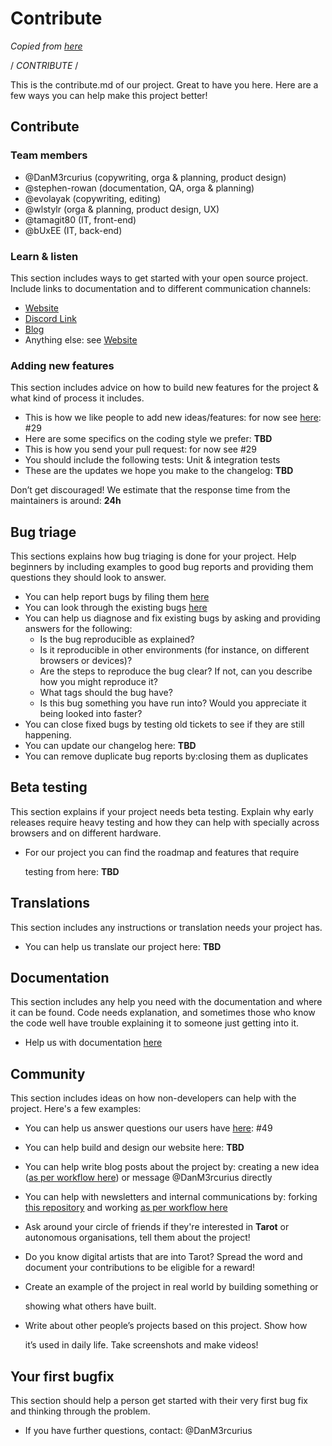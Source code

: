 # Contribute

_Copied from_ [_here_](https://github.com/DanM3rcurius/DAO-Open-Source/edit/main/Contribute.md)

/ _CONTRIBUTE_ /

This is the contribute.md of our project. Great to have you here. Here are a few ways you can help make this project better!

## Contribute

### Team members

* @DanM3rcurius \(copywriting, orga & planning, product design\)
* @stephen-rowan \(documentation, QA, orga & planning\)
* @evolayak \(copywriting, editing\)
* @wlstylr \(orga & planning, product design, UX\)
* @tamagit80 \(IT, front-end\)
* @bUxEE \(IT, back-end\)

### Learn & listen

This section includes ways to get started with your open source project. Include links to documentation and to different communication channels:

* [Website](https://github.com/SecretDecks/Documentation/tree/49a94b87fc2870ad1965990b45487859c27800c8/www.secretdecks.com)
* [Discord Link](https://discord.gg/Ww85r7yJMk) 
* [Blog](https://medium.com/@secretdecks)         
* Anything else: see [Website](https://github.com/SecretDecks/Documentation/tree/49a94b87fc2870ad1965990b45487859c27800c8/www.secretdecks.com)

### Adding new features

This section includes advice on how to build new features for the project & what kind of process it includes.

* This is how we like people to add new ideas/features: for now see [here](https://github.com/SecretDecks/Documentation/issues/29): \#29          
* Here are some specifics on the coding style we prefer: **TBD**   
* This is how you send your pull request: for now see \#29                  
* You should include the following tests: Unit & integration tests                  
* These are the updates we hope you make to the changelog: **TBD** 

Don’t get discouraged! We estimate that the response time from the maintainers is around: **24h**

## Bug triage

This sections explains how bug triaging is done for your project. Help beginners by including examples to good bug reports and providing them questions they should look to answer.

* You can help report bugs by filing them [here](https://github.com/SecretDecks/Documentation/issues) 
* You can look through the existing bugs [here](https://github.com/SecretDecks/Documentation/issues)
* You can help us diagnose and fix existing bugs by asking and providing answers for the following:
  * Is the bug reproducible as explained?   
  * Is it reproducible in other environments \(for instance, on different browsers or devices\)?   
  * Are the steps to reproduce the bug clear? If not, can you describe how you might reproduce it?  
  * What tags should the bug have?  
  * Is this bug something you have run into? Would you appreciate it being looked into faster?  
* You can close fixed bugs by testing old tickets to see if they are still happening.
* You can update our changelog here: **TBD**
* You can remove duplicate bug reports by:closing them as duplicates

## Beta testing

This section explains if your project needs beta testing. Explain why early releases require heavy testing and how they can help with specially across browsers and on different hardware.

* For our project you can find the roadmap and features that require

  testing from here: **TBD**

## Translations

This section includes any instructions or translation needs your project has.

* You can help us translate our project here: **TBD**

## Documentation

This section includes any help you need with the documentation and where it can be found. Code needs explanation, and sometimes those who know the code well have trouble explaining it to someone just getting into it.

* Help us with documentation [here](https://github.com/SecretDecks/Documentation)

## Community

This section includes ideas on how non-developers can help with the project. Here's a few examples:

* You can help us answer questions our users have [here](https://github.com/SecretDecks/Documentation/discussions/49): \#49
* You can help build and design our website here: **TBD**
* You can help write blog posts about the project by: creating a new idea \([as per workflow here](https://github.com/SecretDecks/Documentation/issues/29)\) or message @DanM3rcurius directly 
* You can help with newsletters and internal communications by: forking [this repository](https://github.com/SecretDecks/Contentwriting) and working [as per workflow here](https://github.com/SecretDecks/Documentation/issues/29)
* Ask around your circle of friends if they're interested in **Tarot** or autonomous organisations, tell them about the project!
* Do you know digital artists that are into Tarot? Spread the word and document your contributions to be eligible for a reward! 
* Create an example of the project in real world by building something or

  showing what others have built. 

* Write about other people’s projects based on this project. Show how

  it’s used in daily life. Take screenshots and make videos!

## Your first bugfix

This section should help a person get started with their very first bug fix and thinking through the problem.

* If you have further questions, contact: @DanM3rcurius

